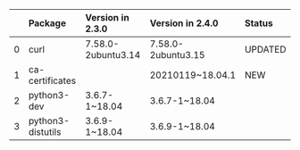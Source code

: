 <!-- markdown-link-check-disable -->

|    | Package           | Version in 2.3.0   | Version in 2.4.0   | Status   |
|---:|:------------------|:-------------------|:-------------------|:---------|
|  0 | curl              | 7.58.0-2ubuntu3.14 | 7.58.0-2ubuntu3.15 | UPDATED  |
|  1 | ca-certificates   |                    | 20210119~18.04.1   | NEW      |
|  2 | python3-dev       | 3.6.7-1~18.04      | 3.6.7-1~18.04      |          |
|  3 | python3-distutils | 3.6.9-1~18.04      | 3.6.9-1~18.04      |          |